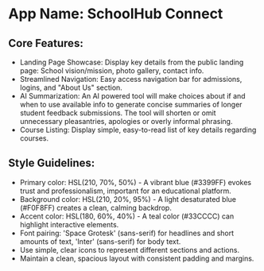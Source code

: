 # **App Name**: SchoolHub Connect

## Core Features:

- Landing Page Showcase: Display key details from the public landing page: School vision/mission, photo gallery, contact info.
- Streamlined Navigation: Easy access navigation bar for admissions, logins, and "About Us" section.
- AI Summarization: An AI powered tool will make choices about if and when to use available info to generate concise summaries of longer student feedback submissions. The tool will shorten or omit unnecessary pleasantries, apologies or overly informal phrasing.
- Course Listing: Display simple, easy-to-read list of key details regarding courses.

## Style Guidelines:

- Primary color: HSL(210, 70%, 50%) - A vibrant blue (#3399FF) evokes trust and professionalism, important for an educational platform.
- Background color: HSL(210, 20%, 95%) - A light desaturated blue (#F0F8FF) creates a clean, calming backdrop.
- Accent color: HSL(180, 60%, 40%) - A teal color (#33CCCC) can highlight interactive elements.
- Font pairing: 'Space Grotesk' (sans-serif) for headlines and short amounts of text, 'Inter' (sans-serif) for body text.
- Use simple, clear icons to represent different sections and actions.
- Maintain a clean, spacious layout with consistent padding and margins.